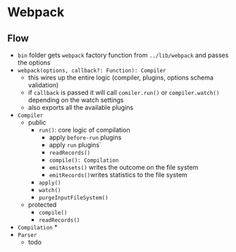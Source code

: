 # Webpack

## Flow
* `bin` folder gets `webpack` factory function from `../lib/webpack` and passes the options
* `webpack(options, callback?: Function): Compiler`
	* this wires up the entire logic (compiler, plugins, options schema validation)
	* if `callback` is passed it will call `comiler.run()` or `compiler.watch()` depending on the watch settings
	* also exports all the available plugins
* `Compiler`
	* public
		* `run()`: core logic of compilation
			* apply `before-run` plugins
			* apply `run` plugins`
			* `readRecords()`
			* `compile(): Compilation`
			* `emitAssets()` writes the outcome on the file system
			* `emitRecords()`writes statistics to the file system
		* `apply()`
		* `watch()`
		* `purgeInputFileSystem()`
	* protected
		* `compile()`
		* `readRecords()`
* `Compilation`
	* 
* `Parser`
	* todo

